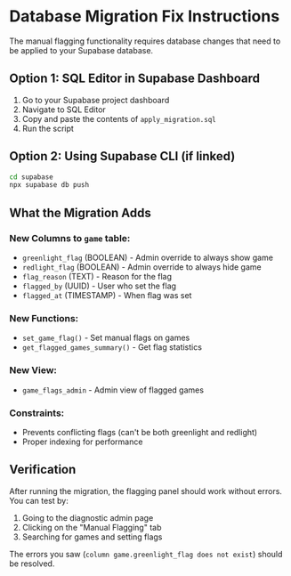# Database Migration Fix Instructions

The manual flagging functionality requires database changes that need to be applied to your Supabase database.

## Option 1: SQL Editor in Supabase Dashboard

1. Go to your Supabase project dashboard
2. Navigate to SQL Editor
3. Copy and paste the contents of `apply_migration.sql` 
4. Run the script

## Option 2: Using Supabase CLI (if linked)

```bash
cd supabase
npx supabase db push
```

## What the Migration Adds

### New Columns to `game` table:
- `greenlight_flag` (BOOLEAN) - Admin override to always show game
- `redlight_flag` (BOOLEAN) - Admin override to always hide game  
- `flag_reason` (TEXT) - Reason for the flag
- `flagged_by` (UUID) - User who set the flag
- `flagged_at` (TIMESTAMP) - When flag was set

### New Functions:
- `set_game_flag()` - Set manual flags on games
- `get_flagged_games_summary()` - Get flag statistics

### New View:
- `game_flags_admin` - Admin view of flagged games

### Constraints:
- Prevents conflicting flags (can't be both greenlight and redlight)
- Proper indexing for performance

## Verification

After running the migration, the flagging panel should work without errors. You can test by:

1. Going to the diagnostic admin page
2. Clicking on the "Manual Flagging" tab
3. Searching for games and setting flags

The errors you saw (`column game.greenlight_flag does not exist`) should be resolved.